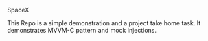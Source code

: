 SpaceX

This Repo is a simple demonstration and a project take home task. It demonstrates MVVM-C pattern and mock injections.
